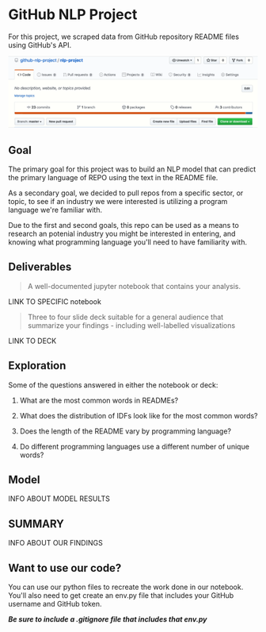 # GitHub NLP Project

For this project, we scraped data from GitHub repository README files using GitHub's API. 

![](example_readme.gif)

## Goal

The primary goal for this project was to build an NLP model that can predict the primary language of REPO using the text in the README file.

As a secondary goal, we decided to pull repos from a specific sector, or topic, to see if an industry we were interested is utilizing a program language we're familiar with.

Due to the first and second goals, this repo can be used as a means to research an potenial industry you might be interested in entering, and knowing what programming language you'll need to have familiarity with.

## Deliverables

> A well-documented jupyter notebook that contains your analysis.

LINK TO SPECIFIC notebook

> Three to four slide deck suitable for a general audience that summarize your findings - including well-labelled visualizations

LINK TO DECK

## Exploration

Some of the questions answered in either the notebook or deck:

1. What are the most common words in READMEs?

2. What does the distribution of IDFs look like for the most common words?

3. Does the length of the README vary by programming language?

4. Do different programming languages use a different number of unique words?

## Model

INFO ABOUT MODEL RESULTS

## SUMMARY

INFO ABOUT OUR FINDINGS

## Want to use our code?

You can use our python files to recreate the work done in our notebook. You'll also need to get create an env.py file that includes your GitHub username and GitHub token.

***Be sure to include a .gitignore file that includes that env.py***